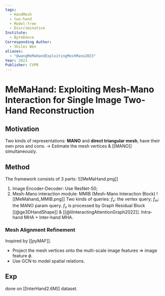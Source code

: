 ```yaml
---
tags:
  - HandMesh
  - two-hand
  - Model-free
  - Discriminative
Institute:
  - ByteDance
Corresponding Author:
  - Shilei Wen
aliases:
  - "@wangMeMaHandExploitingMeshMano2023"
Year: 2023
Publisher: CVPR
---
```

# MeMaHand: Exploiting Mesh-Mano Interaction for Single Image Two-Hand Reconstruction
## Motivation
Two kinds of representations: **MANO** and **direct triangular mesh**, have their own pros and cons.
-> Estimate the mesh vertices & [[MANO]] simultaneously.
## Method
The framework consists of 3 parts:
![[MeMaHand.png]]
1. Image Encoder-Decoder: Use ResNet-50;
2. Mesh-Mano interaction module: MMIB (Mesh-Mano Interaction Block)
![[MeMahand_MMIB.png]]
Two kinds of queries: $f_v$: the vertex query; $f_m$: the MANO param query. $f_v$ is processed by Graph Residual Block [[@ge3DHandShape]] & [[@liInteractingAttentionGraph2022]]. 
Intra-hand MHA + Inter-hand MHA.

### Mesh Alignment Refinement
Inspired by [[pyMAF]]. 
* Project the mesh vertices onto the multi-scale image features => image feature $\phi$.
* Use GCN to model spatial relations.

## Exp
done on [[InterHand2.6M]] dataset.
